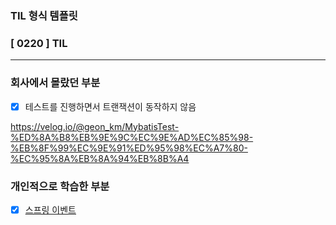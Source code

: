 ### TIL 형식 템플릿

### [ 0220 ] TIL

---

### 회사에서 몰랐던 부분
- [x] 테스트를 진행하면서 트랜잭션이 동작하지 않음

https://velog.io/@geon_km/MybatisTest-%ED%8A%B8%EB%9E%9C%EC%9E%AD%EC%85%98-%EB%8F%99%EC%9E%91%ED%95%98%EC%A7%80-%EC%95%8A%EB%8A%94%EB%8B%A4


### 개인적으로 학습한 부분
- [x] [스프링 이벤트]()

